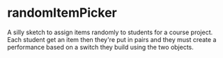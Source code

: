 # randomItemPicker

A silly sketch to assign items randomly to students for a course project. Each student get an item then they're put in pairs and they must create a performance based on a switch they build using the two objects.
